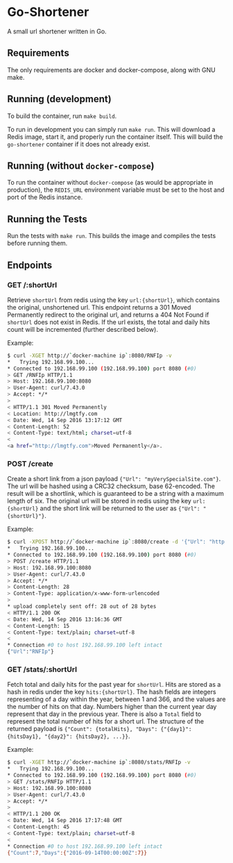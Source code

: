 # Go-Shortener

A small url shortener written in Go.

## Requirements

The only requirements are docker and docker-compose, along with GNU make.

## Running (development)

To build the container, run `make build`.

To run in development you can simply run `make run`.  This will download a Redis image, start it, and properly run the container itself.  This will build the `go-shortener` container if it does not already exist.

## Running (without `docker-compose`)

To run the container without `docker-compose` (as would be appropriate in production), the `REDIS_URL` environment variable must be set to the host and port of the Redis instance.

## Running the Tests

Run the tests with `make run`.  This builds the image and compiles the tests before running them.

## Endpoints

### GET /:shortUrl

Retrieve `shortUrl` from redis using the key `url:{shortUrl}`, which contains the original, unshortened url.  This endpoint returns a 301 Moved Permanently redirect to the original url, and returns a 404 Not Found if `shortUrl` does not exist in Redis.  If the url exists, the total and daily hits count will be incremented (further described below).

Example:
```bash
$ curl -XGET http://`docker-machine ip`:8080/RNFIp -v
*   Trying 192.168.99.100...
* Connected to 192.168.99.100 (192.168.99.100) port 8080 (#0)
> GET /RNFIp HTTP/1.1
> Host: 192.168.99.100:8080
> User-Agent: curl/7.43.0
> Accept: */*
>
< HTTP/1.1 301 Moved Permanently
< Location: http://lmgtfy.com
< Date: Wed, 14 Sep 2016 13:17:12 GMT
< Content-Length: 52
< Content-Type: text/html; charset=utf-8
<
<a href="http://lmgtfy.com">Moved Permanently</a>.
```

### POST /create

Create a short link from a json payload `{"Url": "myVerySpecialSite.com"}`.  The url will be hashed using a CRC32 checksum, base 62-encoded.  The result will be a shortlink, which is guaranteed to be a string with a maximum length of six.  The original url will be stored in redis using the key `url:{shortUrl}` and the short link will be returned to the user as `{"Url": "{shortUrl}"}`.

Example:

```bash
$ curl -XPOST http://`docker-machine ip`:8080/create -d '{"Url": "http://lmgtfy.com"}' -v
*   Trying 192.168.99.100...
* Connected to 192.168.99.100 (192.168.99.100) port 8080 (#0)
> POST /create HTTP/1.1
> Host: 192.168.99.100:8080
> User-Agent: curl/7.43.0
> Accept: */*
> Content-Length: 28
> Content-Type: application/x-www-form-urlencoded
>
* upload completely sent off: 28 out of 28 bytes
< HTTP/1.1 200 OK
< Date: Wed, 14 Sep 2016 13:16:36 GMT
< Content-Length: 15
< Content-Type: text/plain; charset=utf-8
<
* Connection #0 to host 192.168.99.100 left intact
{"Url":"RNFIp"}
```

### GET /stats/:shortUrl

Fetch total and daily hits for the past year for `shortUrl`. Hits are stored as a hash in redis under the key `hits:{shortUrl}`.  The hash fields are integers representing of a day within the year, between 1 and 366, and the values are the number of hits on that day.  Numbers higher than the current year day represent that day in the previous year.  There is also a `Total` field to represent the total number of hits for a short url.  The structure of the returned payload is `{"Count": {totalHits}, "Days": {"{day1}": {hitsDay1}, "{day2}": {hitsDay2}, ...}}`.

Example:

```bash
$ curl -XGET http://`docker-machine ip`:8080/stats/RNFIp -v
*   Trying 192.168.99.100...
* Connected to 192.168.99.100 (192.168.99.100) port 8080 (#0)
> GET /stats/RNFIp HTTP/1.1
> Host: 192.168.99.100:8080
> User-Agent: curl/7.43.0
> Accept: */*
>
< HTTP/1.1 200 OK
< Date: Wed, 14 Sep 2016 17:17:48 GMT
< Content-Length: 45
< Content-Type: text/plain; charset=utf-8
<
* Connection #0 to host 192.168.99.100 left intact
{"Count":7,"Days":{"2016-09-14T00:00:00Z":7}}
```
